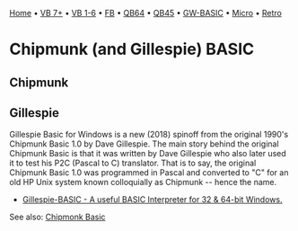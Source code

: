 [Home](https://gotbasic.com) • [VB 7+](vb.md) • [VB 1-6](vb6.md) • [FB](freebasic.md) • [QB64](qb64.md) • [QB45](qb.md) • [GW-BASIC](gw-basic.md) • [Micro](micro.md) • [Retro](retro.md)

# Chipmunk (and Gillespie) BASIC

## Chipmunk

## Gillespie

Gillespie Basic for Windows is a new (2018) spinoff from the original 1990's Chipmunk Basic 1.0 by Dave Gillespie. The main story behind the original Chipmunk Basic is that it was written by Dave Gillespie who also later used it to test his P2C (Pascal to C) translator. That is to say, the original Chipmunk Basic 1.0 was programmed in Pascal and converted to "C" for an old HP Unix system known colloquially as Chipmunk -- hence the name.

- [Gillespie-BASIC - A useful BASIC Interpreter for 32 & 64-bit Windows.](https://github.com/surveydude/Gillespie-BASIC)

See also: [Chipmonk Basic](http://www.nicholson.com/rhn/basic/)
